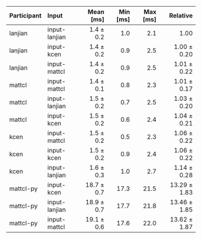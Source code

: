 | Participant | Input | Mean [ms] | Min [ms] | Max [ms] | Relative |
|:---|:---|---:|---:|---:|---:|
| lanjian | input-lanjian | 1.4 ± 0.2 | 1.0 | 2.1 | 1.00 |
| lanjian | input-kcen | 1.4 ± 0.2 | 0.9 | 2.5 | 1.00 ± 0.20 |
| lanjian | input-mattcl | 1.4 ± 0.2 | 0.9 | 2.5 | 1.01 ± 0.22 |
| mattcl | input-mattcl | 1.4 ± 0.1 | 0.8 | 2.3 | 1.01 ± 0.17 |
| mattcl | input-lanjian | 1.5 ± 0.2 | 0.7 | 2.5 | 1.03 ± 0.20 |
| mattcl | input-kcen | 1.5 ± 0.2 | 0.6 | 2.4 | 1.04 ± 0.21 |
| kcen | input-mattcl | 1.5 ± 0.2 | 0.5 | 2.3 | 1.06 ± 0.22 |
| kcen | input-kcen | 1.5 ± 0.2 | 0.9 | 2.4 | 1.06 ± 0.22 |
| kcen | input-lanjian | 1.6 ± 0.3 | 1.0 | 2.7 | 1.14 ± 0.28 |
| mattcl-py | input-kcen | 18.7 ± 0.7 | 17.3 | 21.5 | 13.29 ± 1.83 |
| mattcl-py | input-lanjian | 18.9 ± 0.7 | 17.7 | 21.8 | 13.46 ± 1.85 |
| mattcl-py | input-mattcl | 19.1 ± 0.6 | 17.6 | 22.0 | 13.62 ± 1.87 |
